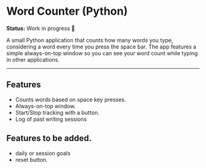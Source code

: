 # Word Counter (Python)

**Status:** Work in progress 🚧

A small Python application that counts how many words you type, considering a word every time you press the space bar. The app features a simple always-on-top window so you can see your word count while typing in other applications.

---

## Features

- Counts words based on space key presses.
- Always-on-top window.
- Start/Stop tracking with a button.
- Log of past writing sessions

## Features to be added.
- daily or session goals
- reset button.
